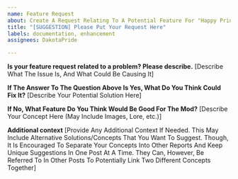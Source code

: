 ```yaml
---
name: Feature Request
about: Create A Request Relating To A Potential Feature For "Happy Pride Moth!"
title: "[SUGGESTION] Please Put Your Request Here"
labels: documentation, enhancement
assignees: DakotaPride

---
```


**Is your feature request related to a problem? Please describe.**
[Describe What The Issue Is, And What Could Be Causing It]

**If The Answer To The Question Above Is Yes, What Do You Think Could Fix It?**
[Describe Your Potential Solution Here]

**If No, What Feature Do You Think Would Be Good For The Mod?**
[Describe Your Concept Here (May Include Images, Lore, etc.)]

**Additional context**
[Provide Any Additional Context If Needed. This May Include Alternative Solutions/Concepts That You Want To Suggest. Though, It Is Encouraged To Separate Your Concepts Into Other Reports And Keep Unique Suggestions In One Post At A Time. They Can, However, Be Referred To In Other Posts To Potentially Link Two Different Concepts Together]
